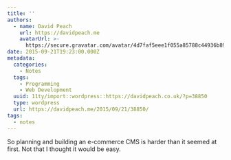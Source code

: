 ```yaml
---
title: ''
authors:
  - name: David Peach
    url: https://davidpeach.me
    avatarUrl: >-
      https://secure.gravatar.com/avatar/4d7faf5eee1f055a85788c44936b8995eaab6dfb004e7854ec747ccb272e91ee?s=96&d=mm&r=g
date: 2015-09-21T19:23:00.000Z
metadata:
  categories:
    - Notes
  tags:
    - Programming
    - Web Development
  uuid: 11ty/import::wordpress::https://davidpeach.co.uk/?p=38850
  type: wordpress
  url: https://davidpeach.me/2015/09/21/38850/
tags:
  - notes
---
```

So planning and building an e-commerce CMS is harder than it seemed at first. Not that I thought it would be easy.